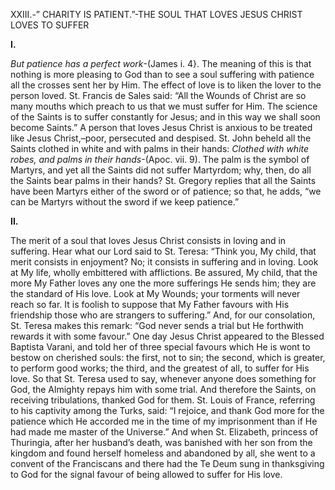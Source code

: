 
XXIII.-” CHARITY IS PATIENT.”-THE SOUL THAT LOVES JESUS CHRIST LOVES TO SUFFER

**I.**

_But patience has a perfect work_-(James i. 4}. The meaning of this is that nothing is more pleasing to God than to see a soul suffering with patience all the crosses sent her by Him. The effect of love is to liken the lover to the person loved. St. Francis de Sales said: “All the Wounds of Christ are so many mouths which preach to us that we must suffer for Him. The science of the Saints is to suffer constantly for Jesus; and in this way we shall soon become Saints.” A person that loves Jesus Christ is anxious to be treated like Jesus Christ,–poor, persecuted and despised. St. John beheld all the Saints clothed in white and with palms in their hands: _Clothed with white robes, and palms in their hands_-(Apoc. vii. 9). The palm is the symbol of Martyrs, and yet all the Saints did not suffer Martyrdom; why, then, do all the Saints bear palms in their hands? St. Gregory replies that all the Saints have been Martyrs either of the sword or of patience; so that, he adds, “we can be Martyrs without the sword if we keep patience.”

**II.**

The merit of a soul that loves Jesus Christ consists in loving and in suffering. Hear what our Lord said to St. Teresa: “Think you, My child, that merit consists in enjoyment? No; it consists in suffering and in loving. Look at My life, wholly embittered with afflictions. Be assured, My child, that the more My Father loves any one the more sufferings He sends him; they are the standard of His love. Look at My Wounds; your torments will never reach so far. It is foolish to suppose that My Father favours with His friendship those who are strangers to suffering.” And, for our consolation, St. Teresa makes this remark: “God never sends a trial but He forthwith rewards it with some favour.” One day Jesus Christ appeared to the Blessed Baptista Varani, and told her of three special favours which He is wont to bestow on cherished souls: the first, not to sin; the second, which is greater, to perform good works; the third, and the greatest of all, to suffer for His love. So that St. Teresa used to say, whenever anyone does something for God, the Almighty repays him with some trial. And therefore the Saints, on receiving tribulations, thanked God for them. St. Louis of France, referring to his captivity among the Turks, said: “I rejoice, and thank God more for the patience which He accorded me in the time of my imprisonment than if He had made me master of the Universe.” And when St. Elizabeth, princess of Thuringia, after her husband’s death, was banished with her son from the kingdom and found herself homeless and abandoned by all, she went to a convent of the Franciscans and there had the Te Deum sung in thanksgiving to God for the signal favour of being allowed to suffer for His love.



